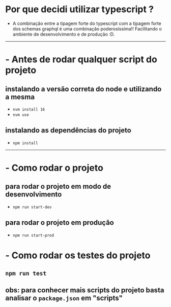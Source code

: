 # Por que decidi utilizar typescript ?

- A combinação entre a tipagem forte do typescript com a tipagem forte dos schemas graphql é uma combinação poderosíssima!! Facilitando o ambiente de desenvolvimento e de produção :D.

---

# - Antes de rodar qualquer script do projeto

## instalando a versão correta do node e utilizando a mesma

- `nvm install 16`
- `nvm use`

## instalando as dependências do projeto

- `npm install`

---

# - Como rodar o projeto

## para rodar o projeto em modo de desenvolvimento

- `npm run start-dev`

## para rodar o projeto em produção

- `npm run start-prod`

# - Como rodar os testes do projeto

## `npm run test`

## obs: para conhecer mais scripts do projeto basta analisar o `package.json` em "scripts"
